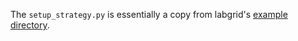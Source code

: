 The `setup_strategy.py` is essentially a copy from labgrid's [example directory](https://github.com/labgrid-project/labgrid/tree/master/examples/qemu-networking).
